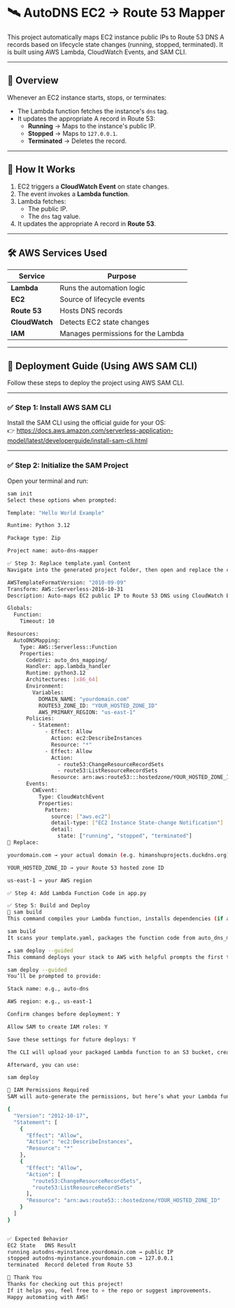 # 🛰️ AutoDNS EC2 → Route 53 Mapper

This project automatically maps EC2 instance public IPs to Route 53 DNS A records based on lifecycle state changes (running, stopped, terminated). It is built using AWS Lambda, CloudWatch Events, and SAM CLI.

---

## 📘 Overview

Whenever an EC2 instance starts, stops, or terminates:

- The Lambda function fetches the instance's `dns` tag.
- It updates the appropriate A record in Route 53:
  - **Running** → Maps to the instance's public IP.
  - **Stopped** → Maps to `127.0.0.1`.
  - **Terminated** → Deletes the record.

---

## 🧠 How It Works

1. EC2 triggers a **CloudWatch Event** on state changes.
2. The event invokes a **Lambda function**.
3. Lambda fetches:
   - The public IP.
   - The `dns` tag value.
4. It updates the appropriate A record in **Route 53**.

---

## 🛠️ AWS Services Used

| Service        | Purpose                                |
|----------------|----------------------------------------|
| **Lambda**     | Runs the automation logic              |
| **EC2**        | Source of lifecycle events             |
| **Route 53**   | Hosts DNS records                      |
| **CloudWatch** | Detects EC2 state changes              |
| **IAM**        | Manages permissions for the Lambda     |

---

## 🚀 Deployment Guide (Using AWS SAM CLI)

Follow these steps to deploy the project using AWS SAM CLI.

---

### ✅ Step 1: Install AWS SAM CLI

Install the SAM CLI using the official guide for your OS:  
👉 https://docs.aws.amazon.com/serverless-application-model/latest/developerguide/install-sam-cli.html

---

### ✅ Step 2: Initialize the SAM Project

Open your terminal and run:

```bash
sam init
Select these options when prompted:

Template: "Hello World Example"

Runtime: Python 3.12

Package type: Zip

Project name: auto-dns-mapper

✅ Step 3: Replace template.yaml Content
Navigate into the generated project folder, then open and replace the contents of template.yaml with the following:

AWSTemplateFormatVersion: "2010-09-09"
Transform: AWS::Serverless-2016-10-31
Description: Auto-maps EC2 public IP to Route 53 DNS using CloudWatch Events and Lambda.

Globals:
  Function:
    Timeout: 10

Resources:
  AutoDNSMapping:
    Type: AWS::Serverless::Function
    Properties:
      CodeUri: auto_dns_mapping/
      Handler: app.lambda_handler
      Runtime: python3.12
      Architectures: [x86_64]
      Environment:
        Variables:
          DOMAIN_NAME: "yourdomain.com"
          ROUTE53_ZONE_ID: "YOUR_HOSTED_ZONE_ID"
          AWS_PRIMARY_REGION: "us-east-1"
      Policies:
        - Statement:
            - Effect: Allow
              Action: ec2:DescribeInstances
              Resource: "*"
            - Effect: Allow
              Action:
                - route53:ChangeResourceRecordSets
                - route53:ListResourceRecordSets
              Resource: arn:aws:route53:::hostedzone/YOUR_HOSTED_ZONE_ID
      Events:
        CWEvent:
          Type: CloudWatchEvent
          Properties:
            Pattern:
              source: ["aws.ec2"]
              detail-type: ["EC2 Instance State-change Notification"]
              detail:
                state: ["running", "stopped", "terminated"]
🔁 Replace:

yourdomain.com → your actual domain (e.g. himanshuprojects.duckdns.org)

YOUR_HOSTED_ZONE_ID → your Route 53 hosted zone ID

us-east-1 → your AWS region

✅ Step 4: Add Lambda Function Code in app.py

✅ Step 5: Build and Deploy
🧱 sam build
This command compiles your Lambda function, installs dependencies (if any), and prepares everything for deployment.

sam build
It scans your template.yaml, packages the function code from auto_dns_mapping/, and places everything inside a .aws-sam folder.

☁️ sam deploy --guided
This command deploys your stack to AWS with helpful prompts the first time.

sam deploy --guided
You’ll be prompted to provide:

Stack name: e.g., auto-dns

AWS region: e.g., us-east-1

Confirm changes before deployment: Y

Allow SAM to create IAM roles: Y

Save these settings for future deploys: Y

The CLI will upload your packaged Lambda function to an S3 bucket, create the necessary roles, events, and permissions, and deploy your full stack to AWS.

Afterward, you can use:

sam deploy

🔐 IAM Permissions Required
SAM will auto-generate the permissions, but here’s what your Lambda function specifically needs:

{
  "Version": "2012-10-17",
  "Statement": [
    {
      "Effect": "Allow",
      "Action": "ec2:DescribeInstances",
      "Resource": "*"
    },
    {
      "Effect": "Allow",
      "Action": [
        "route53:ChangeResourceRecordSets",
        "route53:ListResourceRecordSets"
      ],
      "Resource": "arn:aws:route53:::hostedzone/YOUR_HOSTED_ZONE_ID"
    }
  ]
}


✅ Expected Behavior
EC2 State	DNS Result
running	autodns-myinstance.yourdomain.com → public IP
stopped	autodns-myinstance.yourdomain.com → 127.0.0.1
terminated	Record deleted from Route 53

🙏 Thank You
Thanks for checking out this project!
If it helps you, feel free to ⭐ the repo or suggest improvements.
Happy automating with AWS!



